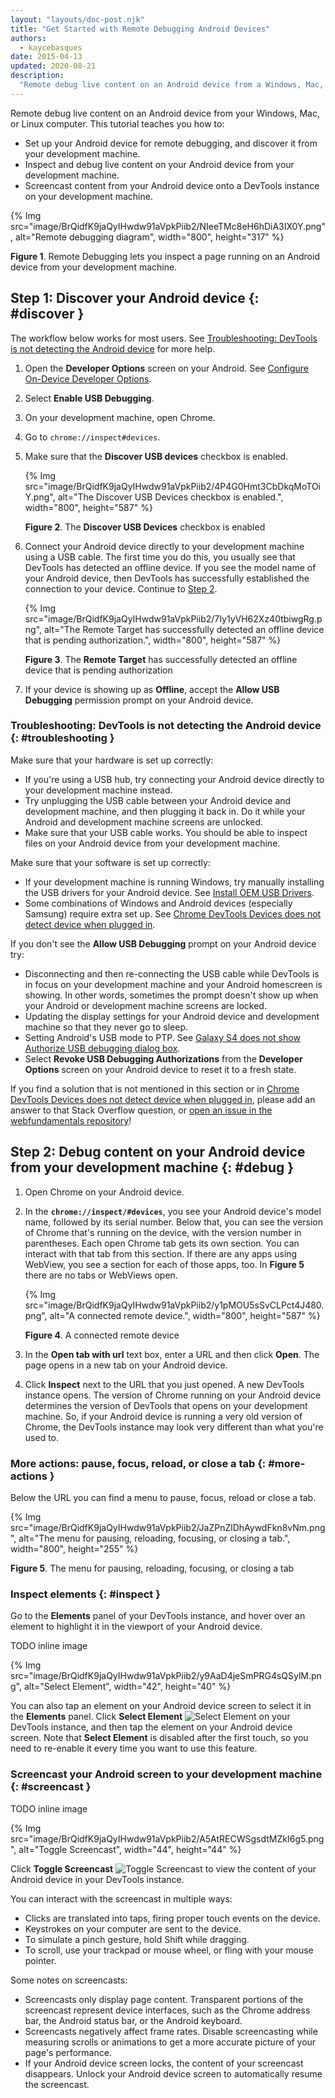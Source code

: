 ```yaml
---
layout: "layouts/doc-post.njk"
title: "Get Started with Remote Debugging Android Devices"
authors:
  - kaycebasques
date: 2015-04-13
updated: 2020-08-21
description:
  "Remote debug live content on an Android device from a Windows, Mac, or Linux computer."
---
```


Remote debug live content on an Android device from your Windows, Mac, or Linux computer. This
tutorial teaches you how to:

- Set up your Android device for remote debugging, and discover it from your development machine.
- Inspect and debug live content on your Android device from your development machine.
- Screencast content from your Android device onto a DevTools instance on your development machine.

{% Img src="image/BrQidfK9jaQyIHwdw91aVpkPiib2/NIeeTMc8eH6hDiA3IX0Y.png", alt="Remote debugging diagram", width="800", height="317" %}

**Figure 1**. Remote Debugging lets you inspect a page running on an Android device from your
development machine.

## Step 1: Discover your Android device {: #discover }

The workflow below works for most users. See [Troubleshooting: DevTools is not detecting the Android
device][1] for more help.

1.  Open the **Developer Options** screen on your Android. See [Configure On-Device Developer
    Options][2].
2.  Select **Enable USB Debugging**.
3.  On your development machine, open Chrome.
4.  Go to `chrome://inspect#devices`.
5.  Make sure that the **Discover USB devices** checkbox is enabled.

    {% Img src="image/BrQidfK9jaQyIHwdw91aVpkPiib2/4P4G0Hmt3CbDkqMoTOiY.png", alt="The Discover USB Devices checkbox is enabled.", width="800", height="587" %}

    **Figure 2**. The **Discover USB Devices** checkbox is enabled

6.  Connect your Android device directly to your development machine using a USB cable. The first
    time you do this, you usually see that DevTools has detected an offline device. If you see the
    model name of your Android device, then DevTools has successfully established the connection to
    your device. Continue to [Step 2][3].

    {% Img src="image/BrQidfK9jaQyIHwdw91aVpkPiib2/7Iy1yVH62Xz40tbiwgRg.png", alt="The Remote Target has successfully detected an offline device that is pending authorization.", width="800", height="587" %}

    **Figure 3**. The **Remote Target** has successfully detected an offline device that is pending
    authorization

7.  If your device is showing up as **Offline**, accept the **Allow USB Debugging** permission
    prompt on your Android device.

### Troubleshooting: DevTools is not detecting the Android device {: #troubleshooting }

Make sure that your hardware is set up correctly:

- If you're using a USB hub, try connecting your Android device directly to your development machine
  instead.
- Try unplugging the USB cable between your Android device and development machine, and then
  plugging it back in. Do it while your Android and development machine screens are unlocked.
- Make sure that your USB cable works. You should be able to inspect files on your Android device
  from your development machine.

Make sure that your software is set up correctly:

- If your development machine is running Windows, try manually installing the USB drivers for your
  Android device. See [Install OEM USB Drivers][4].
- Some combinations of Windows and Android devices (especially Samsung) require extra set up. See
  [Chrome DevTools Devices does not detect device when plugged in][5].

If you don't see the **Allow USB Debugging** prompt on your Android device try:

- Disconnecting and then re-connecting the USB cable while DevTools is in focus on your development
  machine and your Android homescreen is showing. In other words, sometimes the prompt doesn't show
  up when your Android or development machine screens are locked.
- Updating the display settings for your Android device and development machine so that they never
  go to sleep.
- Setting Android's USB mode to PTP. See [Galaxy S4 does not show Authorize USB debugging dialog
  box][6].
- Select **Revoke USB Debugging Authorizations** from the **Developer Options** screen on your
  Android device to reset it to a fresh state.

If you find a solution that is not mentioned in this section or in [Chrome DevTools Devices does not
detect device when plugged in][7], please add an answer to that Stack Overflow question, or [open an
issue in the webfundamentals repository][8]!

## Step 2: Debug content on your Android device from your development machine {: #debug }

1.  Open Chrome on your Android device.
2.  In the **`chrome://inspect/#devices`**, you see your Android device's model name, followed by
    its serial number. Below that, you can see the version of Chrome that's running on the device,
    with the version number in parentheses. Each open Chrome tab gets its own section. You can
    interact with that tab from this section. If there are any apps using WebView, you see a section
    for each of those apps, too. In **Figure 5** there are no tabs or WebViews open.

    {% Img src="image/BrQidfK9jaQyIHwdw91aVpkPiib2/y1pMOU5sSvCLPct4J480.png", alt="A connected remote device.", width="800", height="587" %}

    **Figure 4**. A connected remote device

3.  In the **Open tab with url** text box, enter a URL and then click **Open**. The page opens in a
    new tab on your Android device.
4.  Click **Inspect** next to the URL that you just opened. A new DevTools instance opens. The
    version of Chrome running on your Android device determines the version of DevTools that opens
    on your development machine. So, if your Android device is running a very old version of Chrome,
    the DevTools instance may look very different than what you're used to.

### More actions: pause, focus, reload, or close a tab {: #more-actions }

Below the URL you can find a menu to pause, focus, reload or close a tab.

{% Img src="image/BrQidfK9jaQyIHwdw91aVpkPiib2/JaZPnZlDhAywdFkn8vNm.png", alt="The menu for pausing, reloading, focusing, or closing a tab.", width="800", height="255" %}

**Figure 5**. The menu for pausing, reloading, focusing, or closing a tab

### Inspect elements {: #inspect }

Go to the **Elements** panel of your DevTools instance, and hover over an element to highlight it in
the viewport of your Android device.

TODO inline image

{% Img src="image/BrQidfK9jaQyIHwdw91aVpkPiib2/y9AaD4jeSmPRG4sQSylM.png", alt="Select Element", width="42", height="40" %}

You can also tap an element on your Android device screen to select it in the **Elements** panel.
Click **Select Element**
![Select
Element](/web/tools/chrome-devtools/remote-debugging/imgs/select-element.png) on your
DevTools instance, and then tap the element on your Android device screen. Note that **Select
Element** is disabled after the first touch, so you need to re-enable it every time you want to use
this feature.

### Screencast your Android screen to your development machine {: #screencast }

TODO inline image

{% Img src="image/BrQidfK9jaQyIHwdw91aVpkPiib2/A5AtRECWSgsdtMZkI6g5.png", alt="Toggle Screencast", width="44", height="44" %}

Click **Toggle Screencast**
![Toggle Screencast](/web/tools/chrome-devtools/remote-debugging/imgs/toggle-screencast.png) to view
the content of your Android device in your DevTools instance.

You can interact with the screencast in multiple ways:

- Clicks are translated into taps, firing proper touch events on the device.
- Keystrokes on your computer are sent to the device.
- To simulate a pinch gesture, hold Shift while dragging.
- To scroll, use your trackpad or mouse wheel, or fling with your mouse pointer.

Some notes on screencasts:

- Screencasts only display page content. Transparent portions of the screencast represent device
  interfaces, such as the Chrome address bar, the Android status bar, or the Android keyboard.
- Screencasts negatively affect frame rates. Disable screencasting while measuring scrolls or
  animations to get a more accurate picture of your page's performance.
- If your Android device screen locks, the content of your screencast disappears. Unlock your
  Android device screen to automatically resume the screencast.

[1]: #troubleshooting
[2]: https://developer.android.com/studio/debug/dev-options.html
[3]: #debug
[4]: https://developer.android.com/tools/extras/oem-usb.html
[5]: https://stackoverflow.com/questions/21925992
[6]: https://android.stackexchange.com/questions/101933
[7]: https://stackoverflow.com/questions/21925992
[8]: https://github.com/google/webfundamentals/issues/new?title=%5BRemote%20Debugging%5D
